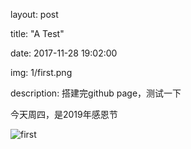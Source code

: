 layout: post

title:  "A Test"

date:  2017-11-28 19:02:00

img:  1/first.png

description:  搭建完github page，测试一下



今天周四，是2019年感恩节

![first](F:\github\blog\assets\img\1\thanking.jpg)

